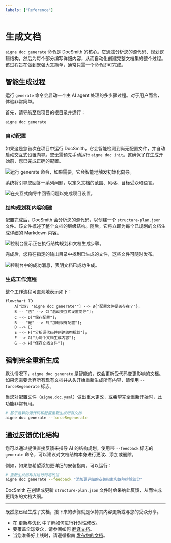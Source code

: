 ```yaml
---
labels: ["Reference"]
---
```


# 生成文档

`aigne doc generate` 命令是 DocSmith 的核心。它通过分析您的源代码、规划逻辑结构，然后为每个部分编写详细内容，从而自动化创建完整文档集的整个过程。该过程旨在做到既强大又简单，通常只需一个命令即可完成。

## 智能生成过程

运行 `generate` 命令会启动一个由 AI agent 处理的多步骤过程。对于用户而言，体验非常简单。

首先，请导航至您项目的根目录并运行：

```bash
aigne doc generate
```

### 自动配置

如果这是您首次在项目中运行 DocSmith，它会智能检测到尚无配置文件，并自动启动交互式设置向导。您无需预先手动运行 `aigne doc init`。这确保了在生成开始前，您已完成正确的配置。

![运行 generate 命令，如果需要，它会智能地触发初始化向导。](https://docsmith.aigne.io/image-bin/uploads/0c45a32667c5250e54194a61d4945965.png)

系统将引导您回答一系列问题，以定义文档的范围、风格、目标受众和语言。

![在交互式向导中回答问题以完成项目设置。](https://docsmith.aigne.io/image-bin/uploads/fbedbfa256036ad6375a6c18047a75ad.png)

### 结构规划和内容创建

配置完成后，DocSmith 会分析您的源代码，以创建一个 `structure-plan.json` 文件。该文件概述了整个文档的层级结构。随后，它将立即为每个已规划的文档生成详细的 Markdown 内容。

![控制台显示正在执行结构规划和文档生成步骤。](https://docsmith.aigne.io/image-bin/uploads/d0766c19380a02eb8a6f8ce86a838849.png)

完成后，您将在指定的输出目录中找到已生成的文件，这些文件可随时发布。

![控制台中的成功消息，表明文档已成功生成。](https://docsmith.aigne.io/image-bin/uploads/0967443611408ad9d0042793d590b8fd.png)

### 生成工作流程

整个工作流程可直观地表示如下：

```mermaid
flowchart TD
    A["运行 'aigne doc generate'"] --> B{"配置文件是否存在？"};
    B -- "否" --> C["启动交互式设置向导"];
    C --> D["保存配置"];
    B -- "是" --> E["加载现有配置"];
    D --> E;
    E --> F["分析源代码并创建结构规划"];
    F --> G["为每个文档生成内容"];
    G --> H["保存文档文件"];
```

## 强制完全重新生成

默认情况下，`aigne doc generate` 是智能的，仅会更新受代码变更影响的文档。如果您需要舍弃所有现有文档并从头开始重新生成所有内容，请使用 `--forceRegenerate` 标志。

当您对配置文件（`aigne.doc.yaml`）做出重大更改，或希望完全重新开始时，此功能非常有用。

```bash
# 基于最新的源代码和配置重新生成所有文档
aigne doc generate --forceRegenerate
```

## 通过反馈优化结构

您可以通过提供直接反馈来指导 AI 的结构规划。使用带 `--feedback` 标志的 `generate` 命令，可以建议对文档结构本身进行更改、添加或删除。

例如，如果您希望添加更详细的安装指南，可以运行：

```bash
# 重新生成结构并进行特定改进
aigne doc generate --feedback "添加更详细的安装指南和故障排除部分"
```

DocSmith 在创建或更新 `structure-plan.json` 文件时会采纳此反馈，从而生成更精炼的文档大纲。

---

既然您已经生成了文档，接下来的步骤就是保持其内容更新或与您的受众分享。

*   在 [更新与优化](./features-update-and-refine.md) 中了解如何进行针对性修改。
*   要覆盖全球受众，请参阅如何 [翻译文档](./features-translate-documentation.md)。
*   当您准备好上线时，请遵循指南 [发布您的文档](./features-publish-your-docs.md)。